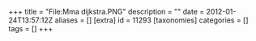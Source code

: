 +++
title = "File:Mma dijkstra.PNG"
description = ""
date = 2012-01-24T13:57:12Z
aliases = []
[extra]
id = 11293
[taxonomies]
categories = []
tags = []
+++


